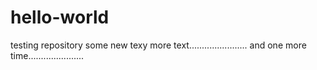 # hello-world
testing repository
some new texy
more text.......................
and one more time......................
